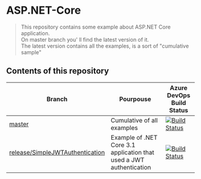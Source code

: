 # ASP.NET-Core

> This repository contains some example about ASP.NET Core application.<br/>
> On master branch you' ll find the latest version of it.<br/>
> The latest version contains all the examples, is a sort of "cumulative sample"

## Contents of this repository

| Branch                                                                                                               | Pourpouse                                                           | Azure DevOps Build Status |
|----------------------------------------------------------------------------------------------------------------------|---------------------------------------------------------------------|---------------------------|
| [master](https://github.com/dzoccarato/ASP.NET-Core/tree/master)                                                     | Cumulative of all examples                                          | [![Build Status](https://dev.azure.com/dzoccarato/GitHub%20projects/_apis/build/status/dzoccarato.ASP.NET-Core?branchName=master)](https://dev.azure.com/dzoccarato/GitHub%20projects/_build/latest?definitionId=4&branchName=master) |
| [release/SimpleJWTAuthentication](https://github.com/dzoccarato/ASP.NET-Core/tree/release/SimpleJWTAuthentication)   | Example of .NET Core 3.1 application that used a JWT authentication | [![Build Status](https://dev.azure.com/dzoccarato/GitHub%20projects/_apis/build/status/dzoccarato.ASP.NET-Core?branchName=release%2FSimpleJWTAuthentication)](https://dev.azure.com/dzoccarato/GitHub%20projects/_build/latest?definitionId=4&branchName=release%2FSimpleJWTAuthentication) |
